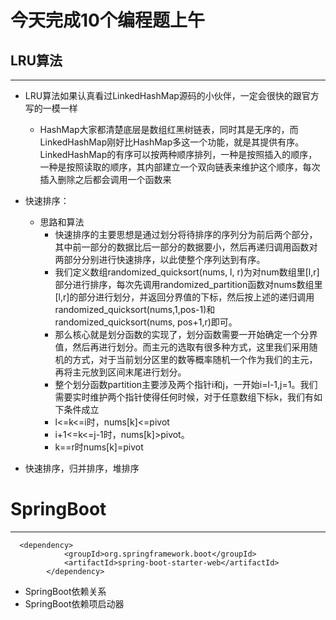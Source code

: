 # 今天完成10个编程题上午
## LRU算法
***

-   LRU算法如果认真看过LinkedHashMap源码的小伙伴，一定会很快的跟官方写的一模一样
    - HashMap大家都清楚底层是数组红黑树链表，同时其是无序的，而LinkedHashMap刚好比HashMap多这一个功能，就是其提供有序。LinkedHashMap的有序可以按两种顺序排列，一种是按照插入的顺序，一种是按照读取的顺序，其内部建立一个双向链表来维护这个顺序，每次插入删除之后都会调用一个函数来
- 快速排序：
  - 思路和算法
    - 快速排序的主要思想是通过划分将待排序的序列分为前后两个部分，其中前一部分的数据比后一部分的数据要小，然后再递归调用函数对两部分分别进行快速排序，以此使整个序列达到有序。
    - 我们定义数组randomized_quicksort(nums, l, r)为对num数组里[l,r]部分进行排序，每次先调用randomized_partition函数对nums数组里[l,r]的部分进行划分，并返回分界值的下标，然后按上述的递归调用randomized_quicksort(nums,1,pos-1)和randomized_quicksort(nums, pos+1,r)即可。
    - 那么核心就是划分函数的实现了，划分函数需要一开始确定一个分界值，然后再进行划分。而主元的选取有很多种方式，这里我们采用随机的方式，对于当前划分区里的数等概率随机一个作为我们的主元，再将主元放到区间末尾进行划分。
    - 整个划分函数partition主要涉及两个指针i和j，一开始i=l-1,j=1。我们需要实时维护两个指针使得任何时候，对于任意数组下标k，我们有如下条件成立
    - l<=k<=i时，nums[k]<=pivot
    - i+1<=k<=j-1时，nums[k]>pivot。
    - k==r时nums[k]=pivot


- 快速排序，归并排序，堆排序

# SpringBoot
***
```
  <dependency>
            <groupId>org.springframework.boot</groupId>
            <artifactId>spring-boot-starter-web</artifactId>
        </dependency>
```
- SpringBoot依赖关系
-  SpringBoot依赖项启动器
